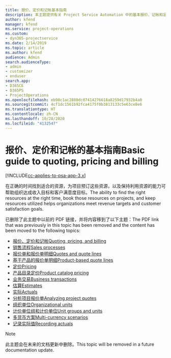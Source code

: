 ```yaml
---
title: 报价、定价和记帐基本指南
description: 本主题提供有关 Project Service Automation 中的基本报价、记帐和定价的信息的链接。
author: kfend
manager: kfend
ms.service: project-operations
ms.custom:
- dyn365-projectservice
ms.date: 2/14/2019
ms.topic: article
ms.author: kfend
audience: Admin
search.audienceType:
- admin
- customizer
- enduser
search.app:
- D365CE
- D365PS
- ProjectOperations
ms.openlocfilehash: eb90c1ac2880dc07414276618a8259d17932b4a0
ms.sourcegitcommit: 4cf1dc1561b92fca4175f0b3813133c5e63ce8e6
ms.translationtype: HT
ms.contentlocale: zh-CN
ms.lasthandoff: 10/28/2020
ms.locfileid: "4132547"
---
```

# <a name="basic-guide-to-quoting-pricing-and-billing"></a><span data-ttu-id="4abdf-103">报价、定价和记帐的基本指南</span><span class="sxs-lookup"><span data-stu-id="4abdf-103">Basic guide to quoting, pricing and billing</span></span>

[!INCLUDE[cc-applies-to-psa-app-3.x](../../includes/cc-applies-to-psa-app-3x.md)]

<span data-ttu-id="4abdf-104">在正确的时间找到适合的资源，为项目预订这些资源，以及保持利用资源的能力可帮助组织达成收入目标和客户满意度目标。</span><span class="sxs-lookup"><span data-stu-id="4abdf-104">The ability to find the right resources at the right time, book those resources on projects, and keep resources utilized helps organizations meet revenue targets and customer satisfaction goals.</span></span> 

<span data-ttu-id="4abdf-105">已删除了此主题中以前的 PDF 链接，并将内容移到了以下主题：</span><span class="sxs-lookup"><span data-stu-id="4abdf-105">The PDF link that was previously in this topic has been removed and the content has been moved to the following topics:</span></span>

- [<span data-ttu-id="4abdf-106">报价、定价和记帐</span><span class="sxs-lookup"><span data-stu-id="4abdf-106">Quoting, pricing, and billing</span></span>](../quote-bill-price.md)
- [<span data-ttu-id="4abdf-107">销售流程</span><span class="sxs-lookup"><span data-stu-id="4abdf-107">Sales processes</span></span>](../basic-sales-process.md)
- [<span data-ttu-id="4abdf-108">报价单和报价单明细</span><span class="sxs-lookup"><span data-stu-id="4abdf-108">Quotes and quote lines</span></span>](../basic-quote-lines.md)
- [<span data-ttu-id="4abdf-109">基于产品的报价单明细</span><span class="sxs-lookup"><span data-stu-id="4abdf-109">Product-based quote lines</span></span>](../product-based-quote-lines.md)
- [<span data-ttu-id="4abdf-110">定价</span><span class="sxs-lookup"><span data-stu-id="4abdf-110">Pricing</span></span>](../basic-pricing.md)
- [<span data-ttu-id="4abdf-111">产品目录定价</span><span class="sxs-lookup"><span data-stu-id="4abdf-111">Product catalog pricing</span></span>](../product-catalog-pricing.md)
- [<span data-ttu-id="4abdf-112">业务交易</span><span class="sxs-lookup"><span data-stu-id="4abdf-112">Business transactions</span></span>](../basic-business-transactions.md)
- [<span data-ttu-id="4abdf-113">估算</span><span class="sxs-lookup"><span data-stu-id="4abdf-113">Estimates</span></span>](../estimates.md)
- [<span data-ttu-id="4abdf-114">实际</span><span class="sxs-lookup"><span data-stu-id="4abdf-114">Actuals</span></span>](../actuals.md)
- [<span data-ttu-id="4abdf-115">分析项目报价单</span><span class="sxs-lookup"><span data-stu-id="4abdf-115">Analyzing project quotes</span></span>](../basic-analyzing-quotes.md)
- [<span data-ttu-id="4abdf-116">组织单位</span><span class="sxs-lookup"><span data-stu-id="4abdf-116">Organizational units</span></span>](../advanced-organizational.md)
- [<span data-ttu-id="4abdf-117">计价单位组和计价单位</span><span class="sxs-lookup"><span data-stu-id="4abdf-117">Unit groups and units</span></span>](../advanced-units.md)
- [<span data-ttu-id="4abdf-118">多货币方案</span><span class="sxs-lookup"><span data-stu-id="4abdf-118">Multi-currency scenarios</span></span>](../advanced-currency.md)
- [<span data-ttu-id="4abdf-119">记录实际值</span><span class="sxs-lookup"><span data-stu-id="4abdf-119">Recording actuals</span></span>](../advanced-actuals.md)

> [!NOTE]
> <span data-ttu-id="4abdf-120">此主题会在未来的文档更新中删除。</span><span class="sxs-lookup"><span data-stu-id="4abdf-120">This topic will be removed in a future documentation update.</span></span> 
